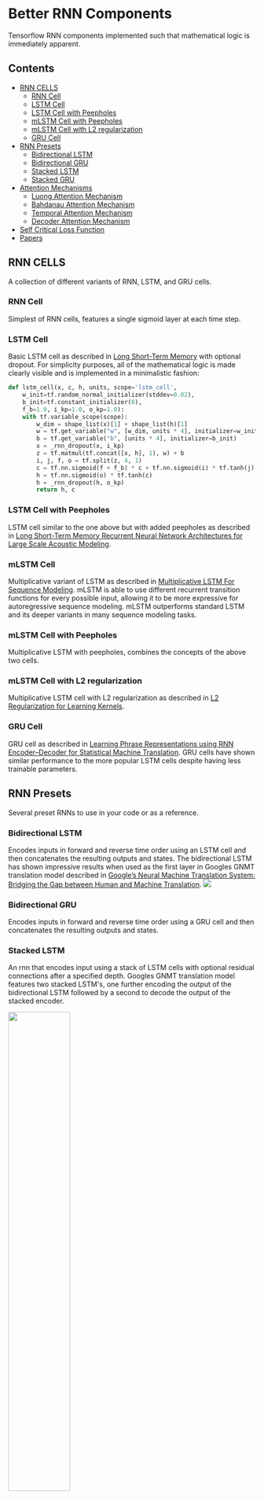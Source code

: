 # Better RNN Components
Tensorflow RNN components implemented such that mathematical logic is immediately apparent.

## Contents
* [RNN CELLS](#rnn-cells)
  * [RNN Cell](#rnn-cell)
  * [LSTM Cell](#lstm-cell)
  * [LSTM Cell with Peepholes](#lstm-cell-with-peepholes)
  * [mLSTM Cell with Peepholes](#mlstm-cell-with-peepholes)
  * [mLSTM Cell with L2 regularization](#mlstm-cell-with-l2-regularization)
  * [GRU Cell](#gru-cell)
* [RNN Presets](#rnn-presets)
  * [Bidirectional LSTM](#bidirectional-lstm)
  * [Bidirectional GRU](#bidirectional-gru)
  * [Stacked LSTM](#stacked-lstm)
  * [Stacked GRU](#stacked-gru)
* [Attention Mechanisms](#attention-mechanisms)
  * [Luong Attention Mechanism](#luong-attention-mechanism)
  * [Bahdanau Attention Mechanism](#bahdanau-attention-mechanism)
  * [Temporal Attention Mechanism](#temporal-attention-mechanism)
  * [Decoder Attention Mechanism](#decoder-attention-mechanism)
* [Self Critical Loss Function](#self-critical-loss-function)
* [Papers](#papers)

## RNN CELLS
A collection of different variants of RNN, LSTM, and GRU cells.

### RNN Cell
Simplest of RNN cells, features a single sigmoid layer at each time step.

### LSTM Cell
Basic LSTM cell as described in [Long Short-Term Memory](http://www.bioinf.jku.at/publications/older/2604.pdf) with optional dropout. For simplicity purposes, all of the mathematical logic is made clearly visible and is implemented in a minimalistic fashion:
```python
def lstm_cell(x, c, h, units, scope='lstm_cell', 
    w_init=tf.random_normal_initializer(stddev=0.02), 
    b_init=tf.constant_initializer(0),
    f_b=1.0, i_kp=1.0, o_kp=1.0):
    with tf.variable_scope(scope):
        w_dim = shape_list(x)[1] + shape_list(h)[1]
        w = tf.get_variable("w", [w_dim, units * 4], initializer=w_init)
        b = tf.get_variable("b", [units * 4], initializer=b_init)
        x = _rnn_dropout(x, i_kp)
        z = tf.matmul(tf.concat([x, h], 1), w) + b
        i, j, f, o = tf.split(z, 4, 1)
        c = tf.nn.sigmoid(f + f_b) * c + tf.nn.sigmoid(i) * tf.tanh(j)
        h = tf.nn.sigmoid(o) * tf.tanh(c)
        h = _rnn_dropout(h, o_kp)
        return h, c
```

### LSTM Cell with Peepholes
LSTM cell similar to the one above but with added peepholes as described in [Long Short-Term Memory Recurrent Neural Network Architectures for Large Scale Acoustic Modeling](https://static.googleusercontent.com/media/research.google.com/en//pubs/archive/43905.pdf).

### mLSTM Cell
Multiplicative variant of LSTM as described in [Multiplicative LSTM For Sequence Modeling](https://arxiv.org/pdf/1609.07959.pdf). mLSTM is able to use different recurrent transition functions for every possible input, allowing it to be more expressive for autoregressive sequence modeling. mLSTM outperforms standard LSTM and its deeper variants in many sequence modeling tasks.

### mLSTM Cell with Peepholes
Multiplicative LSTM with peepholes, combines the concepts of the above two cells.

### mLSTM Cell with L2 regularization
Multiplicative LSTM cell with L2 regularization as described in [L2 Regularization for Learning Kernels](https://arxiv.org/pdf/1205.2653.pdf).

### GRU Cell
GRU cell as described in [Learning Phrase Representations using RNN Encoder–Decoder for Statistical Machine Translation](https://arxiv.org/pdf/1406.1078.pdf). GRU cells have shown similar performance to the more popular LSTM cells despite having less trainable parameters.

## RNN Presets
Several preset RNNs to use in your code or as a reference.

### Bidirectional LSTM
Encodes inputs in forward and reverse time order using an LSTM cell and then concatenates the resulting outputs and states. The bidirectional LSTM has shown impressive results when used as the first layer in Googles GNMT translation model described in [Google’s Neural Machine Translation System: Bridging the Gap
between Human and Machine Translation](https://arxiv.org/pdf/1609.08144.pdf).
<img src="./gnmt-encoder.png">

### Bidirectional GRU
Encodes inputs in forward and reverse time order using a GRU cell and then concatenates the resulting outputs and states.

### Stacked LSTM
An rnn that encodes input using a stack of LSTM cells with optional residual connections after a specified depth. Googles GNMT translation model features two stacked LSTM's, one further encoding the output of the bidirectional LSTM followed by a second to decode the output of the stacked encoder.

<img src="./gnmt-stacked.png" width="50%">

### Stacked GRU
An rnn that encodes input using a stack of GRU cells with optional residual connections after a specified depth.

## Attention Mechanisms
Typical attention scores:

<img src="luong-score.png">

### Luong Attention Mechanism
Luong attention function as described in [Effective Approaches to Attention-based Neural Machine Translation](https://arxiv.org/pdf/1508.04025.pdf). At every decoding step, an attention mechanism produced a probability distribution allowing the decoder to focus on specific parts of the encoder output with varying levels of "attention" or emphasis. Given "query" h[t] (the decoder cell output at time t) and h[s] (the sth encoder output) the luong score for h[s] is computed using the below equation after which all of the scores are normalized using a softmax (general score above).

    score(h[t], h[s]) = h[t] . W . h[s]

### Bahdanau Attention Mechanism
Bahdanau attention function as described in [Neural Machine Translation
by Jointly Learning to Align and Translate](https://arxiv.org/pdf/1409.0473.pdf) using the "concat" score above as such:

    score(h[t], h[s]) = v . tanh(W . concat(h[t], h[s]))
    
### Temporal Attention Mechanism
Temporal attention mechanism as described in [A Deep Reinforced Model For Abstractive
Summarization](https://arxiv.org/pdf/1705.04304.pdf). This form of attention has shown impressive results at the task of machine summarization as it decreases the probabilities over portions of the encoder output that have had high probabilities in previous decoding steps therefore reducing excessive repetition in generated sequences.

### Decoder Attention Mechanism
Intra-decoder attention mechanism as described in [A Deep Reinforced Model For Abstractive
Summarization](https://arxiv.org/pdf/1705.04304.pdf). Reduces repetition in machine generated output sequences.

## Self Critical Loss Function

Self critical loss function as described in [A Deep Reinforced Model for Abstractive
Summarization](https://arxiv.org/pdf/1705.04304.pdf) to reward objective function in addition to typical cross entropy loss used for seq2seq machine learning tasks. Pseudocode for loss below:
    
    ml_losses = cross_entropy(logits, targets)
    rl_losses = (metric(sampled_outputs, targets) - metric(greedy_outputs, targets)) * cross_entropy(logits, sample_outputs)
    losses = gamma * rl_losses + (1 - gamma) * ml_losses

## Papers
Main papers referenced:
* [Long Short-Term Memory](http://www.bioinf.jku.at/publications/older/2604.pdf)
* [Long Short-Term Memory Recurrent Neural Network Architectures for Large Scale Acoustic Modeling](https://static.googleusercontent.com/media/research.google.com/en//pubs/archive/43905.pdf)
* [Multiplicative LSTM For Sequence Modeling](https://arxiv.org/pdf/1609.07959.pdf)
* [L2 Regularization for Learning Kernels](https://arxiv.org/pdf/1205.2653.pdf)
* [Learning Phrase Representations using RNN Encoder–Decoder for Statistical Machine Translation](https://arxiv.org/pdf/1406.1078.pdf)
* [Google’s Neural Machine Translation System: Bridging the Gap
between Human and Machine Translation](https://arxiv.org/pdf/1609.08144.pdf)
* [Effective Approaches to Attention-based Neural Machine Translation](https://arxiv.org/pdf/1508.04025.pdf)
* [Neural Machine Translation
by Jointly Learning to Align and Translate](https://arxiv.org/pdf/1409.0473.pdf)
* [A Deep Reinforced Model For Abstractive
Summarization](https://arxiv.org/pdf/1705.04304.pdf)
